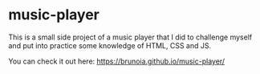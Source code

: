 # music-player

This is a small side project of a music player that I did to challenge myself and put into practice some knowledge of HTML, CSS and JS.

You can check it out here: https://brunoia.github.io/music-player/
